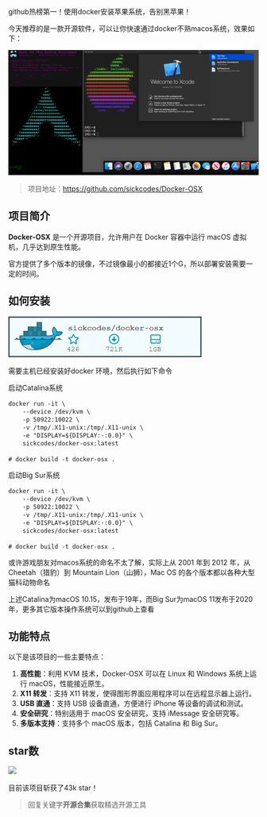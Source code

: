 github热榜第一！使用docker安装苹果系统，告别黑苹果！

今天推荐的是一款开源软件，可以让你快速通过docker不熟macos系统，效果如下：

![](image-1.png)

>项目地址：https://github.com/sickcodes/Docker-OSX

## 项目简介

**Docker-OSX** 是一个开源项目，允许用户在 Docker 容器中运行 macOS 虚拟机，几乎达到原生性能。

官方提供了多个版本的镜像，不过镜像最小的都接近1个G，所以部署安装需要一定的时间。

## 如何安装

![](image.png)

需要主机已经安装好docker 环境，然后执行如下命令

启动Catalina系统
```
docker run -it \
    --device /dev/kvm \
    -p 50922:10022 \
    -v /tmp/.X11-unix:/tmp/.X11-unix \
    -e "DISPLAY=${DISPLAY:-:0.0}" \
    sickcodes/docker-osx:latest

# docker build -t docker-osx .
```
启动Big Sur系统
```
docker run -it \
    --device /dev/kvm \
    -p 50922:10022 \
    -v /tmp/.X11-unix:/tmp/.X11-unix \
    -e "DISPLAY=${DISPLAY:-:0.0}" \
    sickcodes/docker-osx:latest

# docker build -t docker-osx .
```

或许游戏朋友对macos系统的命名不太了解，实际上从 2001 年到 2012 年，从 Cheetah（猎豹）到 Mountain Lion（山狮），Mac OS 的各个版本都以各种大型猫科动物命名

上述Catalina为macOS 10.15，发布于19年，而Big Sur为macOS 11发布于2020年，更多其它版本操作系统可以到github上查看

## 功能特点

以下是该项目的一些主要特点：

1. **高性能**：利用 KVM 技术，Docker-OSX 可以在 Linux 和 Windows 系统上运行 macOS，性能接近原生。
2. **X11 转发**：支持 X11 转发，使得图形界面应用程序可以在远程显示器上运行。
3. **USB 直通**：支持 USB 设备直通，方便进行 iPhone 等设备的调试和测试。
4. **安全研究**：特别适用于 macOS 安全研究，支持 iMessage 安全研究等。
5. **多版本支持**：支持多个 macOS 版本，包括 Catalina 和 Big Sur。

## star数

 ![](https://img.shields.io/github/stars/sickcodes/Docker-OSX?style=flat-square) 

 目前该项目斩获了43k star！

 >回复关键字**开源合集**获取精选开源工具